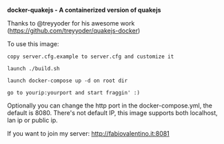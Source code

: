 **docker-quakejs - A containerized version of quakejs**



Thanks to @treyyoder for his awesome work (https://github.com/treyyoder/quakejs-docker)



To use this image:

    copy server.cfg.example to server.cfg and customize it
    
    launch ./build.sh
    
    launch docker-compose up -d on root dir 
    
    go to yourip:yourport and start fraggin' :)

Optionally you can change the http port in the docker-compose.yml, the default is 8080.
There's not default IP, this image supports both localhost, lan ip or public ip.

If you want to join my server: http://fabiovalentino.it:8081
